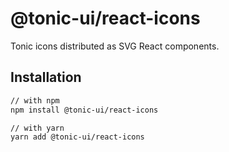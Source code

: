# @tonic-ui/react-icons

Tonic icons distributed as SVG React components.

## Installation

```sh
// with npm
npm install @tonic-ui/react-icons

// with yarn
yarn add @tonic-ui/react-icons
```

